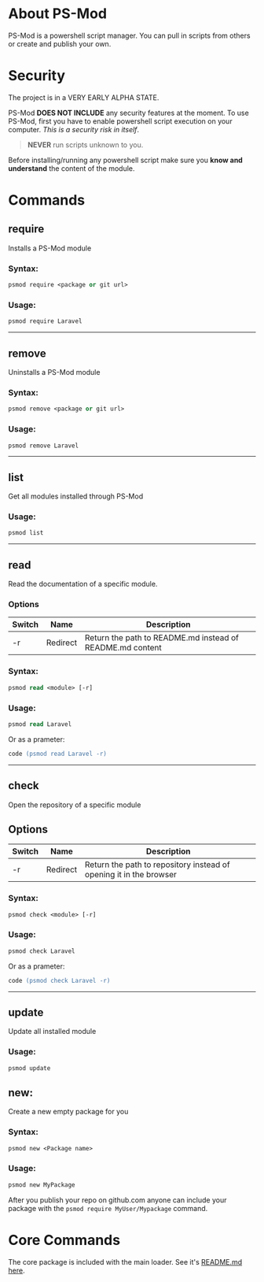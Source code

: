 # About PS-Mod
PS-Mod is a powershell script manager. You can pull in scripts from others or create and publish your own.
# Security
The project is in a VERY EARLY ALPHA STATE. 

PS-Mod **DOES NOT INCLUDE** any security features at the moment. To use PS-Mod, first you have to enable powershell script execution on your computer. _This is a security risk in itself_. 

> **NEVER** run scripts unknown to you.

Before installing/running any powershell script make sure you **know and understand** the content of the module.
# Commands
## require
Installs a PS-Mod module

### Syntax:
```ps
psmod require <package or git url>
```
### Usage:
```ps
psmod require Laravel
```
---
## remove
Uninstalls a PS-Mod module

### Syntax:
```ps
psmod remove <package or git url>
```
### Usage:
```ps
psmod remove Laravel
```
---
## list
Get all modules installed through PS-Mod
### Usage:
```ps
psmod list
```
---
## read
Read the documentation of a specific module.

### Options
| Switch | Name | Description |
|  ---   |  --- |     ---     |
| -r | Redirect | Return the path to README.md instead of README.md content

### Syntax:
```ps
psmod read <module> [-r]
```

### Usage:
```ps
psmod read Laravel
```
Or as a prameter:
```ps
code (psmod read Laravel -r)
```
---
## check
Open the repository of a specific module

## Options
| Switch | Name | Description |
|  ---   |  --- |     ---     |
| -r | Redirect | Return the path to repository instead of opening it in the browser

### Syntax:
```ps
psmod check <module> [-r]
```

### Usage:
```ps
psmod check Laravel
```
Or as a prameter:
```ps
code (psmod check Laravel -r)
```
---
## update
Update all installed module

### Usage:
```ps
psmod update
```

## new:
Create a new empty package for you

### Syntax:
```ps
psmod new <Package name>
```

### Usage:
```ps
psmod new MyPackage
```

After you publish your repo on github.com anyone can include your package with the `psmod require MyUser/Mypackage` command.

# Core Commands
The core package is included with the main loader. See it's [README.md here]().